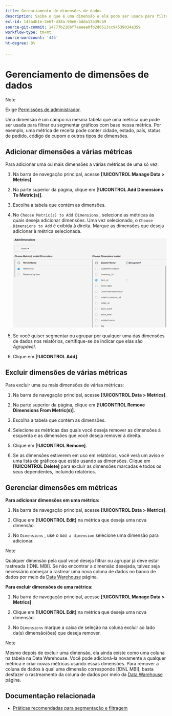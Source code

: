 ```yaml
---
title: Gerenciamento de dimensões de dados
description: Saiba o que é uma dimensão e ela pode ser usada para filtrar ou segmentar gráficos com base em uma métrica.
exl-id: 143a4b1e-2e6f-438a-90e6-bdda13b39cb9
source-git-commit: 14777b216bf7aaeea0fb2d0513cc94539034a359
workflow-type: tm+mt
source-wordcount: '446'
ht-degree: 0%

---
```


# Gerenciamento de dimensões de dados

>[!NOTE]
>
>Exige [Permissões de administrador](../../administrator/user-management/user-management.md).

Uma dimensão é um campo na mesma tabela que uma métrica que pode ser usada para filtrar ou segmentar gráficos com base nessa métrica. Por exemplo, uma métrica de receita pode conter cidade, estado, país, status de pedido, código de cupom e outros tipos de dimensões.

## Adicionar dimensões a várias métricas

Para adicionar uma ou mais dimensões a várias métricas de uma só vez:

1. Na barra de navegação principal, acesse **[!UICONTROL Manage Data > Metrics]**.

1. Na parte superior da página, clique em **[!UICONTROL Add Dimensions To Metric(s)]**.

1. Escolha a tabela que contém as dimensões.

1. No `Choose Metric(s) to Add Dimensions` , selecione as métricas às quais deseja adicionar dimensões. Uma vez selecionado, o `Choose Dimensions to Add` é exibida à direita. Marque as dimensões que deseja adicionar à métrica selecionada.

   ![](../../assets/Add_Dimensions.png)

1. Se você quiser segmentar ou agrupar por qualquer uma das dimensões de dados nos relatórios, certifique-se de indicar que elas são _Agrupável_.

1. Clique em **[!UICONTROL Add]**.

## Excluir dimensões de várias métricas

Para excluir uma ou mais dimensões de várias métricas:

1. Na barra de navegação principal, acesse **[!UICONTROL Data > Metrics]**.

1. Na parte superior da página, clique em **[!UICONTROL Remove Dimensions From Metric(s)]**.

1. Escolha a tabela que contém as dimensões.

1. Selecione as métricas das quais você deseja remover as dimensões à esquerda e as dimensões que você deseja remover à direita.

1. Clique em **[!UICONTROL Remove]**.

1. Se as dimensões estiverem em uso em relatórios, você verá um aviso e uma lista de gráficos que estão usando as dimensões. Clique em **[!UICONTROL Delete]** para excluir as dimensões marcadas e todos os seus dependentes, incluindo relatórios.

## Gerenciar dimensões em métricas

**Para adicionar dimensões em uma métrica:**

1. Na barra de navegação principal, acesse **[!UICONTROL Data > Metrics]**.

1. Clique em **[!UICONTROL Edit]** na métrica que deseja uma nova dimensão.

1. No `Dimensions` , use o `Add a dimension` selecione uma dimensão para adicionar.

>[!NOTE]
>
>Qualquer dimensão pela qual você deseja filtrar ou agrupar já deve estar rastreada [!DNL MBI]. Se não encontrar a dimensão desejada, talvez seja necessário começar a rastrear uma nova coluna de dados no banco de dados por meio da [Data Warehouse](../data-warehouse-mgr/tour-dwm.md) página.


**Para excluir dimensões de uma métrica:**

1. Na barra de navegação principal, acesse **[!UICONTROL Manage Data > Metrics]**.

1. Clique em **[!UICONTROL Edit]** na métrica que deseja uma nova dimensão.

1. No `Dimensions` marque a caixa de seleção na coluna excluir ao lado da(s) dimensão(ões) que deseja remover.

>[!NOTE]
>
>Mesmo depois de excluir uma dimensão, ela ainda existe como uma coluna na tabela na Data Warehouse. Você pode adicioná-la novamente a qualquer métrica e criar novas métricas usando essas dimensões. Para remover a coluna de dados à qual uma dimensão corresponde [!DNL MBI], basta desfazer o rastreamento da coluna de dados por meio da [Data Warehouse](../data-warehouse-mgr/tour-dwm.md) página.

## Documentação relacionada

* [Práticas recomendadas para segmentação e filtragem](../../best-practices/segment-filter.md)
